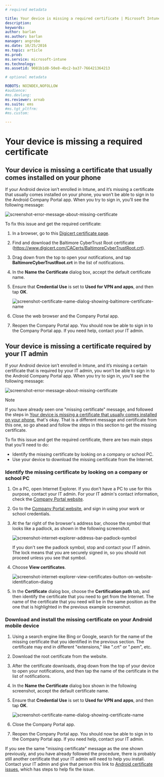 ```yaml
---
# required metadata

title: Your device is missing a required certificate | Microsoft Intune
description:
keywords:
author: barlanms.author: barlan
manager: angrobe
ms.date: 10/25/2016
ms.topic: article
ms.prod:
ms.service: microsoft-intune
ms.technology:
ms.assetid: 9081b1d8-50e8-4bc2-ba37-766421364213

# optional metadata

ROBOTS: NOINDEX,NOFOLLOW
#audience:
#ms.devlang:
ms.reviewer: arnab
ms.suite: ems
#ms.tgt_pltfrm:
#ms.custom:

---
```



# Your device is missing a required certificate


## Your device is missing a certificate that usually comes installed on your phone
If your Android device isn’t enrolled in Intune, and it’s missing a certificate that usually comes installed on your phone, you won’t be able to sign in to the Android Company Portal app. When you try to sign in, you’ll see the following message:

![screenshot-error-message-about-missing-certificate](./media/andr-cert_install-1-cert_missing.png)

To fix this issue and get the required certificate:

1.  In a browser, go to this [Digicert certificate page](https://www.digicert.com/digicert-root-certificates.htm).

2.  Find and download the Baltimore CyberTrust Root certificate (https://www.digicert.com/CACerts/BaltimoreCyberTrustRoot.crt).

3.  Drag down from the top to open your notifications, and tap **BaltimoreCyberTrustRoot.crt** in the list of notifications.

4.  In the **Name the Certificate** dialog box, accept the default certificate name.

5. Ensure that **Credential Use** is set to **Used for VPN and apps**, and then tap **OK**.

	![screenshot-certificate-name-dialog-showing-baltimore-certificate-name](./media/andr-cert_install-2-add_cert_name.png)

6. Close the web browser and the Company Portal app.

7. Reopen the Company Portal app. You should now be able to sign in to the Company Portal app. If you need help, contact your IT admin.

## Your device is missing a certificate required by your IT admin
If your Android device isn’t enrolled in Intune, and it’s missing a certain certificate that is required by your IT admin, you won’t be able to sign in to the Android Company Portal app. When you try to sign in, you'll see the following message:

![screenshot-error-message-about-missing-certificate](./media/andr-cert_install-1-cert_missing.png)

>[!NOTE]
> If you have already seen one "missing certificate" message, and followed the steps in [Your device is missing a certificate that usually comes installed on your phone](#your-device-is-missing-a-certificate-that-usually-comes-installed-on-your-phone), that's okay. That is a different message and certificate from this one, so go ahead and follow the steps in this section to get the missing certificate.

To fix this issue and get the required certificate, there are two main steps that you'll need to do:

- Identify the missing certificate by looking on a company or school PC.
- Use your device to download the missing certificate from the Internet.

### Identify the missing certificate by looking on a company or school PC

1. On a PC, open Internet Explorer. If you don't have a PC to use for this purpose, contact your IT admin. For your IT admin's contact information, check the [Company Portal website](http://portal.manage.microsoft.com).

2. Go to the [Company Portal website](http://portal.manage.microsoft.com), and sign in using your work or school credentials.

3. At the far right of the browser's address bar, choose the symbol that looks like a padlock, as shown in the following screenshot.

	![screenshot-internet-explorer-address-bar-padlock-symbol](./media/andr-missing-cert-ie-padlock-symbol.png)

	If you don't see the padlock symbol, stop and contact your IT admin. The lock means that you are securely signed in, so you should not proceed unless you see that symbol.

4. Choose **View certificates**.

	![screenshot-internet-explorer-view-certificates-button-on-website-identification-dialog](./media/andr-missg-cert-ie-view-cert-button.png)

5. In the **Certificate** dialog box, choose the **Certification path** tab, and then identify the certificate that you need to get from the Internet. The name of the certificate that you need will be in the same position as the one that is highlighted in the previous example screenshot.

### Download and install the missing certificate on your Android mobile device

1. Using a search engine like Bing or Google, search for the name of the missing certificate that you identified in the previous section. The certificate may end in different "extensions," like ".crt" or ".pem", etc.

2. Download the root certificate from the website.

3. After the certificate downloads, drag down from the top of your device to open your notifications, and then tap the name of the certificate in the list of notifications.

4. In the **Name the Certificate** dialog box shown in the following screenshot, accept the default certificate name.

5. Ensure that **Credential Use** is set to **Used for VPN and apps**, and then tap **OK**.

	![screenshot-certificate-name-dialog-showing-certificate-name](./media/andr-missing-cert-cert-name.png)

6. Close the Company Portal app.

7. Reopen the Company Portal app. You should now be able to sign in to the Company Portal app. If you need help, contact your IT admin.

If you see the same "missing certificate" message as the one shown previously, and you have already followed the procedure, there is probably still another certificate that your IT admin will need to help you install. Contact your IT admin and give that person this link to [Android certificate issues](/intune/troubleshoot/troubleshoot-device-enrollment-in-intune#android-certificate-issues), which has steps to help fix the issue.
